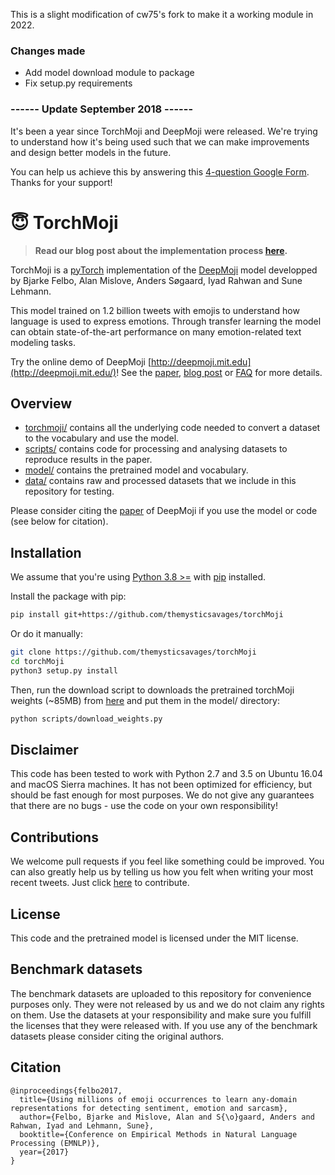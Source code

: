 This is a slight modification of cw75's fork to make it a working module in 2022.

### Changes made
- Add model download module to package
- Fix setup.py requirements

### ------ Update September 2018 ------
It's been a year since TorchMoji and DeepMoji were released. We're trying to understand how it's being used such that we can make improvements and design better models in the future. 

You can help us achieve this by answering this [4-question Google Form](https://docs.google.com/forms/d/e/1FAIpQLSe1h4NSQD30YM8dsbJQEnki-02_9KVQD34qgP9to0bwAHBvBA/viewform "DeepMoji Google Form"). Thanks for your support!

# 😇 TorchMoji

> **Read our blog post about the implementation process [here](https://medium.com/huggingface/understanding-emotions-from-keras-to-pytorch-3ccb61d5a983).**

TorchMoji is a [pyTorch](http://pytorch.org/) implementation of the [DeepMoji](https://github.com/bfelbo/DeepMoji) model developped by Bjarke Felbo, Alan Mislove, Anders Søgaard, Iyad Rahwan and Sune Lehmann.

This model trained on 1.2 billion tweets with emojis to understand how language is used to express emotions. Through transfer learning the model can obtain state-of-the-art performance on many emotion-related text modeling tasks.

Try the online demo of DeepMoji [http://deepmoji.mit.edu](http://deepmoji.mit.edu/)! See the [paper](https://arxiv.org/abs/1708.00524), [blog post](https://medium.com/@bjarkefelbo/what-can-we-learn-from-emojis-6beb165a5ea0) or [FAQ](https://www.media.mit.edu/projects/deepmoji/overview/) for more details.

## Overview
* [torchmoji/](torchmoji) contains all the underlying code needed to convert a dataset to the vocabulary and use the model.
* [scripts/](scripts) contains code for processing and analysing datasets to reproduce results in the paper.
* [model/](model) contains the pretrained model and vocabulary.
* [data/](data) contains raw and processed datasets that we include in this repository for testing.

Please consider citing the [paper](https://arxiv.org/abs/1708.00524) of DeepMoji if you use the model or code (see below for citation).

## Installation

We assume that you're using [Python 3.8 >=](https://www.python.org/downloads/) with [pip](https://pip.pypa.io/en/stable/installing/) installed.

Install the package with pip:
```bash
pip install git+https://github.com/themysticsavages/torchMoji
```

Or do it manually:
```bash
git clone https://github.com/themysticsavages/torchMoji
cd torchMoji
python3 setup.py install
```

Then, run the download script to downloads the pretrained torchMoji weights (~85MB) from [here](https://www.dropbox.com/s/q8lax9ary32c7t9/pytorch_model.bin?dl=0) and put them in the model/ directory:

```bash
python scripts/download_weights.py
```

## Disclaimer
This code has been tested to work with Python 2.7 and 3.5 on Ubuntu 16.04 and macOS Sierra machines. It has not been optimized for efficiency, but should be fast enough for most purposes. We do not give any guarantees that there are no bugs - use the code on your own responsibility!

## Contributions
We welcome pull requests if you feel like something could be improved. You can also greatly help us by telling us how you felt when writing your most recent tweets. Just click [here](http://deepmoji.mit.edu/contribute/) to contribute.

## License
This code and the pretrained model is licensed under the MIT license.

## Benchmark datasets
The benchmark datasets are uploaded to this repository for convenience purposes only. They were not released by us and we do not claim any rights on them. Use the datasets at your responsibility and make sure you fulfill the licenses that they were released with. If you use any of the benchmark datasets please consider citing the original authors.

## Citation
```
@inproceedings{felbo2017,
  title={Using millions of emoji occurrences to learn any-domain representations for detecting sentiment, emotion and sarcasm},
  author={Felbo, Bjarke and Mislove, Alan and S{\o}gaard, Anders and Rahwan, Iyad and Lehmann, Sune},
  booktitle={Conference on Empirical Methods in Natural Language Processing (EMNLP)},
  year={2017}
}
```
